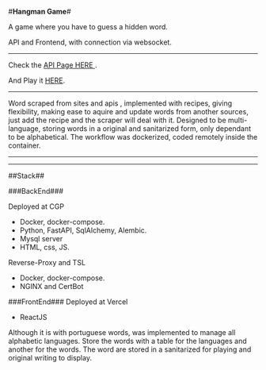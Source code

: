 #**Hangman Game**#

A game where you have to guess a hidden word.

API and Frontend, with connection via websocket.
_____

Check the [ API Page HERE ](https://horvat-projects.xyz).

And Play it [HERE](https://hangman-chi.vercel.app/).

_________

Word scraped from sites and apis , implemented with recipes, giving flexibility, making ease to aquire and update words from another sources, just add the recipe and the scraper will deal with it.
Designed to be multi-language, storing words in a original and sanitarized form, only dependant to be alphabetical.
The workflow was dockerized, coded remotely inside the container.
_________
_________

##Stack##

###BackEnd###

Deployed at CGP
* Docker, docker-compose.
* Python, FastAPI, SqlAlchemy, Alembic.
* Mysql server
* HTML, css, JS.

Reverse-Proxy and TSL
* Docker, docker-compose.
* NGINX and CertBot


###FrontEnd###
Deployed at Vercel
* ReactJS

Although it is with portuguese words, was implemented to manage all alphabetic languages. 
Store the words with a table for the languages and another for the words. The word are stored in a sanitarized for playing and original writing to display.